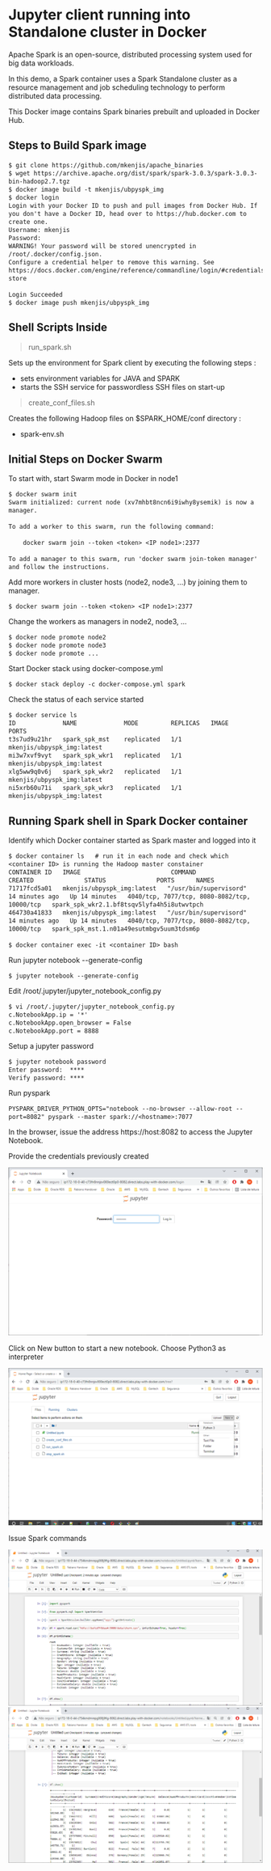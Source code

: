 # Jupyter client running into Standalone cluster in Docker

Apache Spark is an open-source, distributed processing system used for big data workloads.

In this demo, a Spark container uses a Spark Standalone cluster as a resource management and job scheduling technology to perform distributed data processing.

This Docker image contains Spark binaries prebuilt and uploaded in Docker Hub.

## Steps to Build Spark image
```shell
$ git clone https://github.com/mkenjis/apache_binaries
$ wget https://archive.apache.org/dist/spark/spark-3.0.3/spark-3.0.3-bin-hadoop2.7.tgz
$ docker image build -t mkenjis/ubpyspk_img
$ docker login
Login with your Docker ID to push and pull images from Docker Hub. If you don't have a Docker ID, head over to https://hub.docker.com to create one.
Username: mkenjis
Password: 
WARNING! Your password will be stored unencrypted in /root/.docker/config.json.
Configure a credential helper to remove this warning. See
https://docs.docker.com/engine/reference/commandline/login/#credentials-store

Login Succeeded
$ docker image push mkenjis/ubpyspk_img
```

## Shell Scripts Inside 

> run_spark.sh

Sets up the environment for Spark client by executing the following steps :
- sets environment variables for JAVA and SPARK
- starts the SSH service for passwordless SSH files on start-up

> create_conf_files.sh

Creates the following Hadoop files on $SPARK_HOME/conf directory :
- spark-env.sh

## Initial Steps on Docker Swarm

To start with, start Swarm mode in Docker in node1
```shell
$ docker swarm init
Swarm initialized: current node (xv7mhbt8ncn6i9iwhy8ysemik) is now a manager.

To add a worker to this swarm, run the following command:

    docker swarm join --token <token> <IP node1>:2377

To add a manager to this swarm, run 'docker swarm join-token manager' and follow the instructions.
```

Add more workers in cluster hosts (node2, node3, ...) by joining them to manager.
```shell
$ docker swarm join --token <token> <IP node1>:2377
```

Change the workers as managers in node2, node3, ...
```shell
$ docker node promote node2
$ docker node promote node3
$ docker node promote ...
```

Start Docker stack using docker-compose.yml
```shell
$ docker stack deploy -c docker-compose.yml spark
```

Check the status of each service started
```shell
$ docker service ls
ID             NAME             MODE         REPLICAS   IMAGE                             PORTS
t3s7ud9u21hr   spark_spk_mst    replicated   1/1        mkenjis/ubpyspk_img:latest   
mi3w7xvf9vyt   spark_spk_wkr1   replicated   1/1        mkenjis/ubpyspk_img:latest   
xlg5ww9q0v6j   spark_spk_wkr2   replicated   1/1        mkenjis/ubpyspk_img:latest   
ni5xrb60u71i   spark_spk_wkr3   replicated   1/1        mkenjis/ubpyspk_img:latest
```

## Running Spark shell in Spark Docker container

Identify which Docker container started as Spark master and logged into it
```shell
$ docker container ls   # run it in each node and check which <container ID> is running the Hadoop master constainer
CONTAINER ID   IMAGE                         COMMAND                  CREATED              STATUS              PORTS      NAMES
71717fcd5a01   mkenjis/ubpyspk_img:latest   "/usr/bin/supervisord"   14 minutes ago   Up 14 minutes   4040/tcp, 7077/tcp, 8080-8082/tcp, 10000/tcp   spark_spk_wkr2.1.bf8tsqv5lyfa4h5i8utwvtpch
464730a41833   mkenjis/ubpyspk_img:latest   "/usr/bin/supervisord"   14 minutes ago   Up 14 minutes   4040/tcp, 7077/tcp, 8080-8082/tcp, 10000/tcp   spark_spk_mst.1.n01a49esutmbgv5uum3tdsm6p

$ docker container exec -it <container ID> bash
```

Run jupyter notebook --generate-config
```shell
$ jupyter notebook --generate-config
```

Edit /root/.jupyter/jupyter_notebook_config.py
```shell
$ vi /root/.jupyter/jupyter_notebook_config.py
c.NotebookApp.ip = '*'
c.NotebookApp.open_browser = False
c.NotebookApp.port = 8888
```

Setup a jupyter password
```shell
$ jupyter notebook password
Enter password:  ****
Verify password: ****
```

Run pyspark
```shell
PYSPARK_DRIVER_PYTHON_OPTS="notebook --no-browser --allow-root --port=8082" pyspark --master spark://<hostname>:7077
```

In the browser, issue the address https://host:8082 to access the Jupyter Notebook.

Provide the credentials previously created

![JUPYTER home](docs/jupyter-login.png)

Click on New button to start a new notebook. Choose Python3 as interpreter

![JUPYTER home](docs/jupyter-python-notebook.png)

Issue Spark commands

![JUPYTER home](docs/jupyter-python-spark.png)
![JUPYTER home](docs/jupyter-python-spark_1.png)